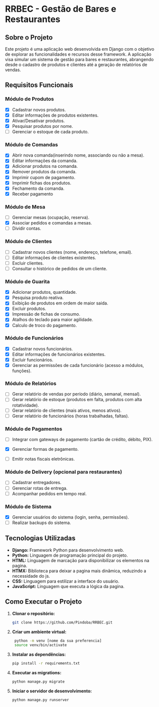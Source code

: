 # RRBEC - Gestão de Bares e Restaurantes

## Sobre o Projeto
Este projeto é uma aplicação web desenvolvida em Django com o objetivo de explorar as funcionalidades e recursos desse framework. A aplicação visa simular um sistema de gestão para bares e restaurantes, abrangendo desde o cadastro de produtos e clientes até a geração de relatórios de vendas.

## Requisitos Funcionais

### Módulo de Produtos
* [x] Cadastrar novos produtos.
* [x] Editar informações de produtos existentes.
* [x] Ativar/Desativar produtos.
* [x] Pesquisar produtos por nome.
* [ ] Gerenciar o estoque de cada produto.

### Módulo de Comandas
* [x] Abrir nova comanda(inserindo nome, associando ou não a mesa).
* [x] Editar informações da comanda.
* [x] Adicionar produtos na comanda.
* [x] Remover produtos da comanda.
* [x] Imprimir cupom de pagamento.
* [x] Imprimir fichas dos produtos.
* [x] Fechamento da comanda.
* [x] Receber pagamento

### Módulo de Mesa
* [ ] Gerenciar mesas (ocupação, reserva).
* [x] Associar pedidos e comandas a mesas.
* [ ] Dividir contas.

### Módulo de Clientes
* [ ] Cadastrar novos clientes (nome, endereço, telefone, email).
* [ ] Editar informações de clientes existentes.
* [ ] Excluir clientes.
* [ ] Consultar o histórico de pedidos de um cliente.

### Módulo de Guarita
* [x] Adicionar produtos, quantidade.
* [x] Pesquisa produto reativa.
* [x] Exibição de produtos em ordem de maior saida.
* [x] Excluir produtos.
* [x] Impressão de fichas de consumo.
* [x] Atalhos do teclado para maior agilidade.
* [x] Calculo de troco do pagamento.

### Módulo de Funcionários
* [X] Cadastrar novos funcionários.
* [x] Editar informações de funcionários existentes.
* [x] Excluir funcionários.
* [X] Gerenciar as permissões de cada funcionário (acesso a módulos, funções).

### Módulo de Relatórios
* [ ] Gerar relatório de vendas por período (diário, semanal, mensal).
* [ ] Gerar relatório de estoque (produtos em falta, produtos com alta rotatividade).
* [ ] Gerar relatório de clientes (mais ativos, menos ativos).
* [ ] Gerar relatório de funcionários (horas trabalhadas, faltas).

### Módulo de Pagamentos
* [ ] Integrar com gateways de pagamento (cartão de crédito, débito, PIX).
* [x] Gerenciar formas de pagamento.
* [ ] Emitir notas fiscais eletrônicas.


### Módulo de Delivery (opcional para restaurantes)
* [ ] Cadastrar entregadores.
* [ ] Gerenciar rotas de entrega.
* [ ] Acompanhar pedidos em tempo real.

### Módulo de Sistema
* [x] Gerenciar usuários do sistema (login, senha, permissões).
* [ ] Realizar backups do sistema.

## Tecnologias Utilizadas
* **Django:** Framework Python para desenvolvimento web.
* **Python:** Linguagem de programação principal do projeto.
* **HTML:** Linguagem de marcação para disponibilizar os elementos na pagina.
* **HTMX:** Biblioteca para deixar a pagina mais dinâmica, reduzindo a necessidade do js.
* **CSS:** Linguagem para estilizar a interface do usuário.
* **JavaScript:** Linguagem que executa a lógica da pagina.

## Como Executar o Projeto
1. **Clonar o repositório:**
   ```bash
   git clone https://github.com/Pindoba/RRBEC.git
2. **Criar um ambiente virtual:**
   ```bash
    python -m venv [nome da sua preferencia]
    source venv/bin/activate
3. **Instalar as dependências:**
   ```bash
   pip install -r requirements.txt
4. **Executar as migrations:**
   ```bash
   python manage.py migrate
5. **Iniciar o servidor de desenvolvimento:**
   ```bash
   python manage.py runserver
